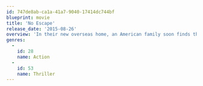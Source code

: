 ```yaml
---
id: 747de8ab-ca1a-41a7-9040-17414dc744bf
blueprint: movie
title: 'No Escape'
release_date: '2015-08-26'
overview: 'In their new overseas home, an American family soon finds themselves caught in the middle of a coup, and they frantically look for a safe escape in an environment where foreigners are being immediately executed.'
genres:
  -
    id: 28
    name: Action
  -
    id: 53
    name: Thriller
---
```

